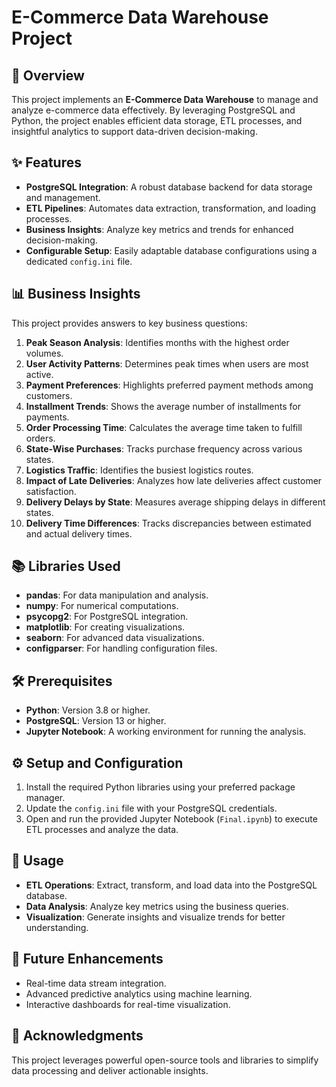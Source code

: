 
# E-Commerce Data Warehouse Project

## 📖 Overview
This project implements an **E-Commerce Data Warehouse** to manage and analyze e-commerce data effectively. By leveraging PostgreSQL and Python, the project enables efficient data storage, ETL processes, and insightful analytics to support data-driven decision-making.

## ✨ Features
- **PostgreSQL Integration**: A robust database backend for data storage and management.
- **ETL Pipelines**: Automates data extraction, transformation, and loading processes.
- **Business Insights**: Analyze key metrics and trends for enhanced decision-making.
- **Configurable Setup**: Easily adaptable database configurations using a dedicated `config.ini` file.

## 📊 Business Insights
This project provides answers to key business questions:
1. **Peak Season Analysis**: Identifies months with the highest order volumes.
2. **User Activity Patterns**: Determines peak times when users are most active.
3. **Payment Preferences**: Highlights preferred payment methods among customers.
4. **Installment Trends**: Shows the average number of installments for payments.
5. **Order Processing Time**: Calculates the average time taken to fulfill orders.
6. **State-Wise Purchases**: Tracks purchase frequency across various states.
7. **Logistics Traffic**: Identifies the busiest logistics routes.
8. **Impact of Late Deliveries**: Analyzes how late deliveries affect customer satisfaction.
9. **Delivery Delays by State**: Measures average shipping delays in different states.
10. **Delivery Time Differences**: Tracks discrepancies between estimated and actual delivery times.

## 📚 Libraries Used
- **pandas**: For data manipulation and analysis.
- **numpy**: For numerical computations.
- **psycopg2**: For PostgreSQL integration.
- **matplotlib**: For creating visualizations.
- **seaborn**: For advanced data visualizations.
- **configparser**: For handling configuration files.

## 🛠️ Prerequisites
- **Python**: Version 3.8 or higher.
- **PostgreSQL**: Version 13 or higher.
- **Jupyter Notebook**: A working environment for running the analysis.

## ⚙️ Setup and Configuration
1. Install the required Python libraries using your preferred package manager.
2. Update the `config.ini` file with your PostgreSQL credentials.
3. Open and run the provided Jupyter Notebook (`Final.ipynb`) to execute ETL processes and analyze the data.

## 🚀 Usage
- **ETL Operations**: Extract, transform, and load data into the PostgreSQL database.
- **Data Analysis**: Analyze key metrics using the business queries.
- **Visualization**: Generate insights and visualize trends for better understanding.

## 🌟 Future Enhancements
- Real-time data stream integration.
- Advanced predictive analytics using machine learning.
- Interactive dashboards for real-time visualization.

## 🤝 Acknowledgments
This project leverages powerful open-source tools and libraries to simplify data processing and deliver actionable insights.
